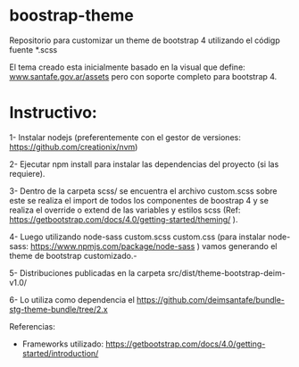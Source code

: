 # boostrap-theme
Repositorio para customizar un theme de bootstrap 4 utilizando el códigp fuente *.scss

El tema creado esta inicialmente basado en la visual que define: www.santafe.gov.ar/assets pero con soporte completo para bootstrap 4.

Instructivo:
==========

1- Instalar nodejs (preferentemente con el gestor de versiones: https://github.com/creationix/nvm)

2- Ejecutar npm install para instalar las dependencias del proyecto (si las requiere).

3- Dentro de la carpeta scss/ se encuentra el archivo custom.scss sobre este se realiza el import de todos los componentes de  boostrap 4 y se realiza el override o extend de las variables y estilos scss (Ref: https://getbootstrap.com/docs/4.0/getting-started/theming/ ). 

4- Luego utilizando node-sass custom.scss custom.css (para instalar node-sass: https://www.npmjs.com/package/node-sass ) vamos generando el theme de bootstrap customizado.-

5- Distribuciones publicadas en la carpeta src/dist/theme-bootstrap-deim-v1.0/

6- Lo utiliza como dependencia el https://github.com/deimsantafe/bundle-stg-theme-bundle/tree/2.x

Referencias:

- Frameworks utilizado: https://getbootstrap.com/docs/4.0/getting-started/introduction/

